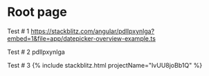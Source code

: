 # Root page

Test # 1
https://stackblitz.com/angular/pdllpxynlga?embed=1&file=app/datepicker-overview-example.ts

Test # 2
pdllpxynlga


Test # 3
{% include stackblitz.html projectName="IvUU8joBb1Q" %}